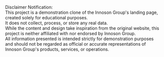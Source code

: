 Disclaimer Notification:  
This project is a demonstration clone of the Innoson Group's landing page, created solely for educational purposes.  
It does not collect, process, or store any real data.  
While the content and design take inspiration from the original website, this project is neither affiliated with nor endorsed by Innoson Group.  
All information presented is intended strictly for demonstration purposes and should not be regarded as official or accurate representations of Innoson Group's products, services, or operations.  

